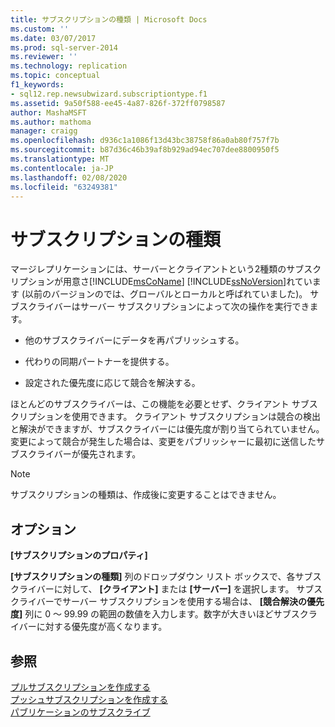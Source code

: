 ```yaml
---
title: サブスクリプションの種類 | Microsoft Docs
ms.custom: ''
ms.date: 03/07/2017
ms.prod: sql-server-2014
ms.reviewer: ''
ms.technology: replication
ms.topic: conceptual
f1_keywords:
- sql12.rep.newsubwizard.subscriptiontype.f1
ms.assetid: 9a50f588-ee45-4a87-826f-372ff0798587
author: MashaMSFT
ms.author: mathoma
manager: craigg
ms.openlocfilehash: d936c1a1086f13d43bc38758f86a0ab80f757f7b
ms.sourcegitcommit: b87d36c46b39af8b929ad94ec707dee8800950f5
ms.translationtype: MT
ms.contentlocale: ja-JP
ms.lasthandoff: 02/08/2020
ms.locfileid: "63249381"
---
```

# <a name="subscription-type"></a>サブスクリプションの種類
  マージレプリケーションには、サーバーとクライアントという2種類のサブスクリプションが用意さ[!INCLUDE[msCoName](../../includes/msconame-md.md)] [!INCLUDE[ssNoVersion](../../includes/ssnoversion-md.md)]れています (以前のバージョンのでは、グローバルとローカルと呼ばれていました)。 サブスクライバーはサーバー サブスクリプションによって次の操作を実行できます。  
  
-   他のサブスクライバーにデータを再パブリッシュする。  
  
-   代わりの同期パートナーを提供する。  
  
-   設定された優先度に応じて競合を解決する。  
  
 ほとんどのサブスクライバーは、この機能を必要とせず、クライアント サブスクリプションを使用できます。 クライアント サブスクリプションは競合の検出と解決ができますが、サブスクライバーには優先度が割り当てられていません。変更によって競合が発生した場合は、変更をパブリッシャーに最初に送信したサブスクライバーが優先されます。  
  
> [!NOTE]  
>  サブスクリプションの種類は、作成後に変更することはできません。  
  
## <a name="options"></a>オプション  
 **[サブスクリプションのプロパティ]**  
 
  **[サブスクリプションの種類]** 列のドロップダウン リスト ボックスで、各サブスクライバーに対して、 **[クライアント]** または **[サーバー]** を選択します。 サブスクライバーでサーバー サブスクリプションを使用する場合は、 **[競合解決の優先度]** 列に 0 ～ 99.99 の範囲の数値を入力します。数字が大きいほどサブスクライバーに対する優先度が高くなります。  
  
## <a name="see-also"></a>参照  
 [プルサブスクリプションを作成する](create-a-pull-subscription.md)   
 [プッシュサブスクリプションを作成する](create-a-push-subscription.md)   
 [パブリケーションのサブスクライブ](subscribe-to-publications.md)  
  
  
